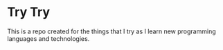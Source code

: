 # Try Try

This is a repo created for the things that I try as I learn new programming languages and technologies.
